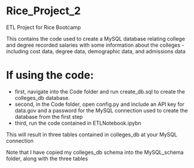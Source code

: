 # Rice_Project_2
ETL Project for Rice Bootcamp

This contains the code used to create a MySQL database relating college and degree recorded salaries with some information about the colleges - including cost data, degree data, demographic data, and admissions data


# If using the code:
- first, navigate into the Code folder and run create_db.sql to create the colleges_db database.
- second, in the Code folder, open config.py and include an API key for data.gov and a password for the MySQL connection used to create the database from the first step
- third, run the code contained in ETLNotebook.ipybn

This will result in three tables contained in colleges_db at your MySQL connection

Note that I have copied my colleges_db schema into the MySQL_schema folder, along with the three tables